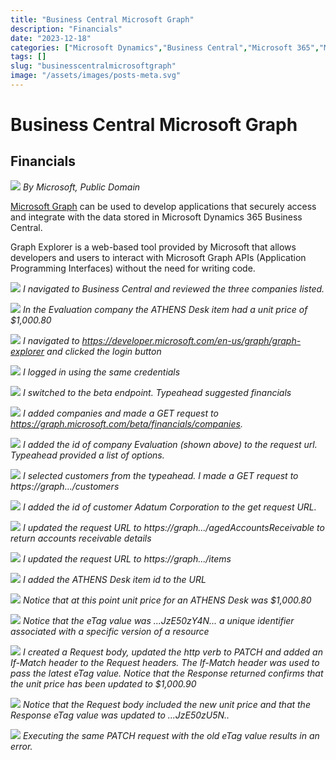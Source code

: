 ```yaml
---
title: "Business Central Microsoft Graph"
description: "Financials"
date: "2023-12-18"
categories: ["Microsoft Dynamics","Business Central","Microsoft 365","Microsoft Dynamics"]
tags: []
slug: "businesscentralmicrosoftgraph"
image: "/assets/images/posts-meta.svg"
---
```


# Business Central Microsoft Graph

## Financials

![](/assets/images/businesscentralmicrosoftgraph/dynamics365-color.svg)
*By Microsoft, Public Domain*


[Microsoft Graph](MicrosoftGraph.html) can be used to develop applications that securely access and integrate with the data stored in Microsoft Dynamics 365 Business Central.

Graph Explorer is a web-based tool provided by Microsoft that allows developers and users to interact with Microsoft Graph APIs (Application Programming Interfaces) without the need for writing code.

![](/assets/images/businesscentralmicrosoftgraph/screen-shot-2023-12-18-at-9.17.04-am-1836x929.png)
*I navigated to Business Central and reviewed the three companies listed.*

![](/assets/images/businesscentralmicrosoftgraph/screen-shot-2023-12-18-at-2.05.32-pm-1836x1025.png)
*In the Evaluation company the ATHENS Desk item had a unit price of $1,000.80*

![](/assets/images/businesscentralmicrosoftgraph/screen-shot-2023-12-18-at-9.17.44-am-1836x928.png)
*I navigated to https://developer.microsoft.com/en-us/graph/graph-explorer and clicked the login button*

![](/assets/images/businesscentralmicrosoftgraph/screen-shot-2023-12-18-at-9.17.59-am-1836x924.png)
*I logged in using the same credentials*

![](/assets/images/businesscentralmicrosoftgraph/screen-shot-2023-12-18-at-9.19.33-am-1836x865.png)
*I switched to the beta endpoint. Typeahead suggested financials*

![](/assets/images/businesscentralmicrosoftgraph/screen-shot-2023-12-18-at-9.20.42-am-1836x873.png)
*I added companies and made a GET request to https://graph.microsoft.com/beta/financials/companies.*

![](/assets/images/businesscentralmicrosoftgraph/screen-shot-2023-12-18-at-9.21.14-am-1836x872.png)
*I added the id of company Evaluation (shown above) to the request url. Typeahead provided a list of options.*

![](/assets/images/businesscentralmicrosoftgraph/screen-shot-2023-12-18-at-9.22.45-am-1836x871.png)
*I selected customers from the typeahead. I made a GET request to https://graph.../customers*

![](/assets/images/businesscentralmicrosoftgraph/screen-shot-2023-12-18-at-9.23.31-am-1836x871.png)
*I added the id of customer Adatum Corporation to the get request URL.*

![](/assets/images/businesscentralmicrosoftgraph/screen-shot-2023-12-18-at-9.28.20-am-1836x871.png)
*I updated the request URL to https://graph.../agedAccountsReceivable to return accounts receivable details*

![](/assets/images/businesscentralmicrosoftgraph/screen-shot-2023-12-18-at-9.23.53-am-1836x871.png)
*I updated the request URL to https://graph.../items*

![](/assets/images/businesscentralmicrosoftgraph/screen-shot-2023-12-18-at-9.25.08-am-1836x866.png)
*I added the ATHENS Desk item id to the URL*

![](/assets/images/businesscentralmicrosoftgraph/screen-shot-2023-12-18-at-9.36.18-am-1836x1090.png)
*Notice that at this point unit price for an ATHENS Desk was $1,000.80*

![](/assets/images/businesscentralmicrosoftgraph/screen-shot-2023-12-18-at-9.39.56-am-1836x1087.png)
*Notice that the eTag value was ...JzE50zY4N... a unique identifier associated with a specific version of a resource*

![](/assets/images/businesscentralmicrosoftgraph/screen-shot-2023-12-18-at-9.52.05-am-1836x1092.png)
*I created a Request body, updated the http verb to PATCH and added an If-Match header to the Request headers. The If-Match header was used to pass the latest eTag value. Notice that the Response returned confirms that the unit price has been updated to $1,000.90*

![](/assets/images/businesscentralmicrosoftgraph/screen-shot-2023-12-18-at-9.52.44-am-1836x1090.png)
*Notice that the Request body included the new unit price and that the Response eTag value was updated to ...JzE50zU5N..*

![](/assets/images/businesscentralmicrosoftgraph/screen-shot-2023-12-18-at-9.53.08-am-1836x1094.png)
*Executing the same PATCH request with the old eTag value results in an error.*
